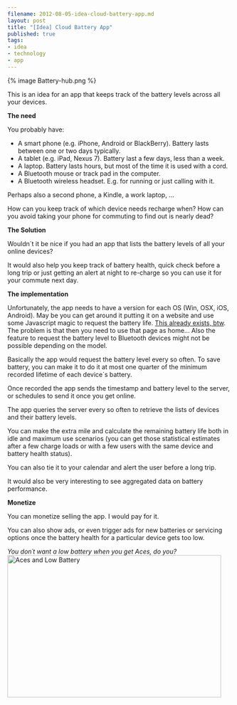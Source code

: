 ```yaml
---
filename: 2012-08-05-idea-cloud-battery-app.md
layout: post
title: "[Idea] Cloud Battery App"
published: true
tags:
- idea
- technology
- app 
---
```


{% image Battery-hub.png %}

This is an idea for an app that keeps track of the battery levels across
all your devices.

**The need**

You probably have:

* A smart phone (e.g. iPhone, Android or BlackBerry). Battery lasts between one
  or two days typically.
* A tablet (e.g. iPad, Nexus 7). Battery last a few days, less than a
  week.
* A laptop. Battery lasts hours, but most of the time it is used with a
  cord.
* A Bluetooth mouse or track pad in the computer.
* A Bluetooth wireless headset. E.g. for running or just calling with it.

Perhaps also a second phone, a Kindle, a work laptop, ...

How can you keep track of which device needs recharge when? How can you
avoid taking your phone for commuting to find out is nearly dead?

**The Solution**
<!--more-->
Wouldn´t it be nice if you had an app that lists the battery levels of
all your online devices?

It would also help you keep track of battery health, quick check before a
long trip or just getting an alert at night to re-charge so you can use
it for your commute next day.

**The implementation**

Unfortunately, the app needs to have a version for each OS (Win, OSX, iOS, Android). 
May be you can get around it putting it on a website and use some
Javascript magic
to request the battery life. [This already exists, btw](http://www.smartjava.org/content/html5-access-battery-status-through-javascript). The problem is that then you need to use that page as
home...
Also the feature to request the battery level to Bluetooth devices might
not be possible depending on the model.

Basically the app would request the battery level every so often. To
save battery, you can make it to do it at most one quarter of the
minimum recorded lifetime of each device´s battery.

Once recorded the app sends the timestamp and battery level to the
server, or schedules to send it once you get online.

The app queries the server every so often to retrieve the lists of
devices and their battery levels.

You can make the extra mile and calculate the remaining battery life
both in idle and maximum use scenarios (you can get those statistical estimates
after a few charge loads or with a few users with the same device and
battery health status).

You can also tie it to your calendar and alert the user before a long
trip.

It would also be very interesting to see aggregated data on battery
performance.


**Monetize**

You can monetize selling the app. I would pay for it. 

You can also show ads, or even trigger ads for new batteries or servicing options once the
battery health for a particular device gets too low.


*You don´t want a low battery when you get Aces, do you?*
<a href="http://www.flickr.com/photos/cjsorg/2769855332/" title="Aces
and Low Battery by CJ Sorg, on Flickr"><img
src="http://farm4.staticflickr.com/3143/2769855332_f774ef8530.jpg"
width="480" height="320" alt="Aces and Low Battery"></a>

